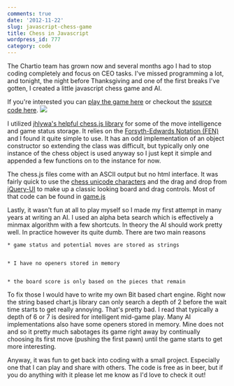 ```yaml
---
comments: true
date: '2012-11-22'
slug: javascript-chess-game
title: Chess in Javascript
wordpress_id: 777
category: code
---
```


The Chartio team has grown now and several months ago I had to stop coding completely and focus on CEO tasks. I've missed programming a lot, and tonight, the night before Thanksgiving and one of the first breaks I've gotten, I created a little javascript chess game and AI.

If you're interested you can [play the game here](http://htmlpreview.github.com/?https://raw.github.com/davefowler/chess/master/index.html) or checkout the [source code here](https://github.com/davefowler/chess).
[![](http://thingsilearned.files.wordpress.com/2012/11/screen-shot-2012-11-22-at-4-15-41-am.png)](http://thingsilearned.files.wordpress.com/2012/11/screen-shot-2012-11-22-at-4-15-41-am.png)

I utilized [jhlywa's helpful chess.js library](https://github.com/jhlywa/chess.js) for some of the move intelligence and game status storage. It relies on the [Forsyth-Edwards Notation (FEN)](http://en.wikipedia.org/wiki/Forsyth%E2%80%93Edwards_Notation) and I found it quite simple to use. It has an odd implementation of an object constructor so extending the class was difficult, but typically only one instance of the chess object is used anyway so I just kept it simple and appended a few functions on to the instance for now.

The chess.js files come with an ASCII output but no html interface. It was fairly quick to use the [chess unicode characters](http://en.wikipedia.org/wiki/Chess_symbols_in_Unicode) and the drag and drop from [jQuery-UI](http://jqueryui.com/droppable/) to make up a classic looking board and drag controls. Most of that code can be found in [game.js](https://github.com/davefowler/chess/blob/master/game.js)

Lastly, it wasn't fun at all to play myself so I made my first attempt in many years at writing an AI. I used an alpha beta search which is effectively a minmax algorithm with a few shortcuts. In theory the AI should work pretty well. In practice however its quite dumb. There are two main reasons





    * game status and potential moves are stored as strings


    * I have no openers stored in memory


    * the board score is only based on the pieces that remain



To fix those I would have to write my own Bit based chart engine.  Right now the string based chart.js library can only search a depth of 2 before the wait time starts to get really annoying.  That's pretty bad. I read that typically a depth of 6 or 7 is desired for intelligent mid-game play. Many AI implementations also have some openers stored in memory. Mine does not and so it pretty much sabotages its game right away by continually choosing its first move (pushing the first pawn) until the game starts to get more interesting.

Anyway, it was fun to get back into coding with a small project.  Especially one that I can play and share with others.  The code is free as in beer, but if you do anything with it please let me know as I'd love to check it out!

